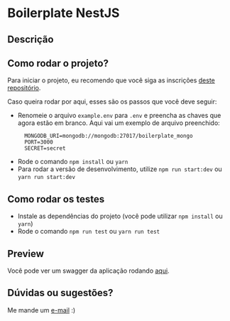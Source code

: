 # Boilerplate NestJS

## Descrição

## Como rodar o projeto?
Para iniciar o projeto, eu recomendo que você siga as inscrições [deste repositório]().
    
  Caso queira rodar por aqui, esses são os passos que você deve seguir:

  - Renomeie o arquivo `example.env` para `.env` e preencha as chaves que agora estão em branco. Aqui vai um exemplo de arquivo preenchido:
    ```
      MONGODB_URI=mongodb://mongodb:27017/boilerplate_mongo
      PORT=3000
      SECRET=secret
    ```
  - Rode o comando `npm install` ou `yarn`
  - Para rodar a versão de desenvolvimento, utilize `npm run start:dev` ou `yarn run start:dev`

## Como rodar os testes
  - Instale as dependências do projeto (você pode utilizar `npm install` ou `yarn`)
  - Rode o comando `npm run test` ou `yarn run test`

## Preview
Você pode ver um swagger da aplicação rodando [aqui]().

## Dúvidas ou sugestões?
Me mande um [e-mail](mailto:wrickee@gmail.com) :)